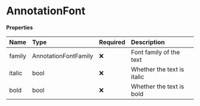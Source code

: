 # AnnotationFont

**Properties**

| Name   | Type                 | Required | Description                |
| :----- | :------------------- | :------- | :------------------------- |
| family | AnnotationFontFamily | ❌       | Font family of the text    |
| italic | bool                 | ❌       | Whether the text is italic |
| bold   | bool                 | ❌       | Whether the text is bold   |
